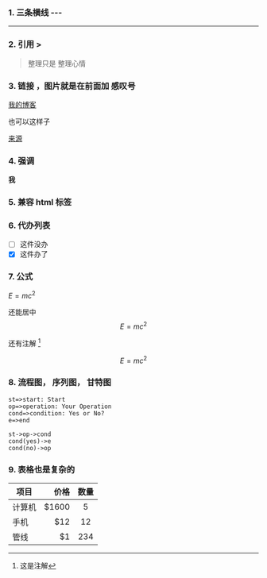 
### 1. 三条横线 ---

---

### 2. 引用 >

> 整理只是
> 整理心情

### 3. 链接 ，图片就是在前面加 感叹号

[我的博客](http://www.jon23.top)

也可以这样子

[来源][1]

### 4. 强调

**我**

### 5. 兼容 **html** 标签

<i class="icon-file"></i>

### 6. 代办列表
- [ ] 这件没办
- [x] 这件办了

### 7. 公式

$E=mc^2$

还能居中
$$E=mc^2$$

还有注解 [^LaTeX]

$$E=mc^2$$

### 8. 流程图， 序列图， 甘特图

```flow
st=>start: Start
op=>operation: Your Operation
cond=>condition: Yes or No?
e=>end

st->op->cond
cond(yes)->e
cond(no)->op
```

### 9. 表格也是复杂的

| 项目        | 价格   |  数量  |
| --------   | -----:  | :----:  |
| 计算机     | \$1600 |   5     |
| 手机        |   \$12   |   12   |
| 管线        |    \$1    |  234  |

[^LaTeX]: 这是注解

[1]: http://www.jon23.top
